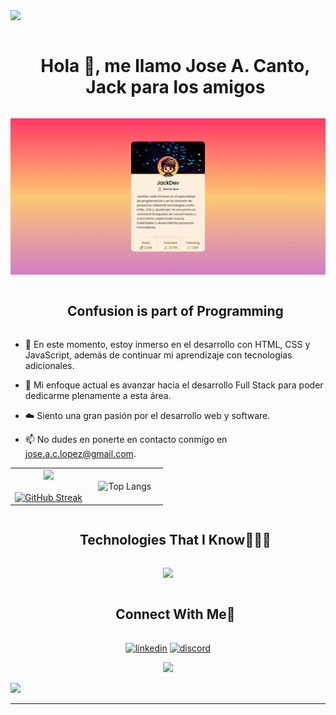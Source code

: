 
<!--horizontal divider(gradiant)-->
<img src="https://user-images.githubusercontent.com/73097560/115834477-dbab4500-a447-11eb-908a-139a6edaec5c.gif">

<!--h1 without bottom border-->
<div id="user-content-toc">
  <ul align="center">
    <summary><h1 style="display: inline-block">Hola 👋, me llamo Jose A. Canto, Jack para los amigos</h1></summary>
  </ul>
</div>


<!--- snake -->
<div align="center">
  <img  src="https://github.com/JackDev21/mandev-retos/blob/main/Reto_Basic-Card/card.png"
       alt="care" /></a>
</div>


<!--h2 without bottom border-->
<div id="user-content-toc">
  <ul align="center">
    <summary><h2 style="display: inline-block">Confusion is part of Programming</h2></summary>
  </ul>
</div>


<!--Intro start-->

- 🔭 En este momento, estoy inmerso en el desarrollo con HTML, CSS y JavaScript, además de continuar mi aprendizaje con tecnologías adicionales.

- 🌱 Mi enfoque actual es avanzar hacia el desarrollo Full Stack para poder dedicarme plenamente a esta área.

- ☁️ Siento una gran pasión por el desarrollo web y software.

- 📫 No dudes en ponerte en contacto conmigo en jose.a.c.lopez@gmail.com.
<!--Intro end-->



<!--- stats & Trophy (start) -->
<p align="center">
  <!--- stats (start) -->
<table align="center">
<tr border="none">
<td width="50%" align="center">
  
  <picture>
  <source
    srcset="https://github-readme-stats.vercel.app/api?username=JackDev21&show_icons=true&theme=dark"
    media="(prefers-color-scheme: dark)"
  />
  <source
    srcset="https://github-readme-stats.vercel.app/api?username=JackDev21&show_icons=true"
    media="(prefers-color-scheme: light), (prefers-color-scheme: no-preference)"
  />
  <img src="https://github-readme-stats.vercel.app/api?username=JackDev21&show_icons=true" />
</picture>
  <br></br>
  <a href="https://git.io/streak-stats"><img src="https://streak-stats.demolab.com?user=JackDev21&theme=shadow-orange&locale=es&date_format=j%20M%5B%20Y%5D" alt="GitHub Streak" /></a>
</td>





<td width="50%" align="center">

  ![Top Langs](https://github-readme-stats.vercel.app/api/top-langs/?username=JackDev21&langs_count=8)
  
  </td>
</tr>
</table>
<!--- stats (end) -->


</p>        
<!--- stats (end) -->


<!--h1 without bottom border-->
<div id="user-content-toc">
  <ul align="center">
    <summary><h2 style="display: inline-block">Technologies That I Know👨🏻‍💻</h2></summary>
  </ul>
</div>
<!--tech stack icons-->
<p align="center">
  <a href="https://skillicons.dev">
    <img src="https://skillicons.dev/icons?i=html,css,js,discord,github,nodejs,py,react,vscode&perline=14" />
  </a>
</p>


<!-- Connect with me -->
<!--h2 without bottom border-->
<div id="user-content-toc">
  <ul align="center">
    <summary><h2 style="display: inline-block">Connect With Me🤝</h2></summary>
  </ul>
</div>

<!--icons and links-->
<p align="center">
<a href="https://www.linkedin.com/in/joseaclopez" target="blank"><img align="center" src="https://user-images.githubusercontent.com/88904952/234979284-68c11d7f-1acc-4f0c-ac78-044e1037d7b0.png" alt="linkedin" height="50" width="50" /></a>
<a href="https://discordapp.com/users/jack_jsp" target="blank"><img align="center" src="https://user-images.githubusercontent.com/88904952/234982627-019fd336-6248-453c-9b05-97c13fd1d207.png" alt="discord" height="50" width="50" /></a>
  
</p>


<!--profile visit count-->
<div align="center">
  
[![](https://visitcount.itsvg.in/api?id=1010nishant&icon=3&color=6)](https://visitcount.itsvg.in)
  
</div>

<!--horizontal divider(gradiant)-->
<img src="https://user-images.githubusercontent.com/73097560/115834477-dbab4500-a447-11eb-908a-139a6edaec5c.gif">

----------------------------------------------------------------------
